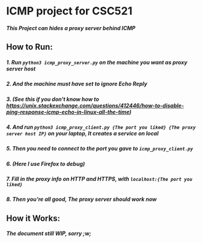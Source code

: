 # ICMP project for CSC521
##### This Project can hides a proxy server behind ICMP
## How to Run:
##### 1. Run `python3 icmp_proxy_server.py` on the machine you want as proxy server host
##### 2. And the machine must have set to ignore Echo Reply
##### 3. (See this if you don't know how to https://unix.stackexchange.com/questions/412446/how-to-disable-ping-response-icmp-echo-in-linux-all-the-time)
##### 4. And run `python3 icmp_proxy_client.py {The port you liked} {The proxy server host IP}` on your laptop, It creates a service on local
##### 5. Then you need to connect to the port you gave to `icmp_proxy_client.py`
##### 6. (Here I use Firefox to debug)
##### 7. Fill in the proxy info on HTTP and HTTPS, with `localhost:{The port you liked}`
##### 8. Then you're all good, The proxy server should work now
## How it Works:
##### The document still WIP, sorry ;w;
